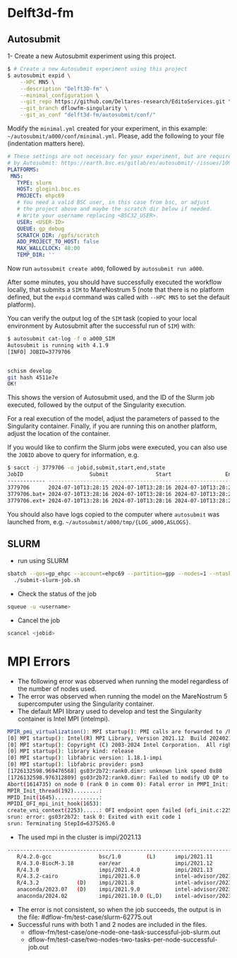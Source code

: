 # Delft3d-fm

## Autosubmit

1- Create a new Autosubmit experiment using this project.
```bash
$ # Create a new Autosubmit experiment using this project
$ autosubmit expid \
    --HPC MN5 \
    --description "Delft3D-fm" \
    --minimal_configuration \
    --git_repo https://github.com/Deltares-research/EditoServices.git \
    --git_branch dflowfm-singularity \
    --git_as_conf "delft3d-fm/autosubmit/conf/"
```

Modify the `minimal.yml` created for your experiment, in this example:
`~/autosubmit/a000/conf/minimal.yml`. Please, add the following to
your file (indentation matters here).

 ```yaml
# These settings are not necessary for your experiment, but are required
# by Autosubmit: https://earth.bsc.es/gitlab/es/autosubmit/-/issues/1091
PLATFORMS:
  MN5:
    TYPE: slurm
    HOST: glogin1.bsc.es
    PROJECT: ehpc69
    # You need a valid BSC user, in this case from bsc, or adjust
    # the project above and maybe the scratch dir below if needed.
    # Write your username replacing <BSC32_USER>.
    USER: <USER-ID>
    QUEUE: gp_debug
    SCRATCH_DIR: /gpfs/scratch
    ADD_PROJECT_TO_HOST: false
    MAX_WALLCLOCK: 48:00
    TEMP_DIR: ''
 ```

Now run `autosubmit create a000`, followed by `autosubmit run a000`.

After some minutes, you should have successfully executed the workflow
locally, that submits a `SIM` to MareNostrum 5 (note that there is
no platform defined, but the `expid` command was called with `--HPC MN5`
to set the default platform).

You can verify the output log of the `SIM` task (copied to your local
environment by Autosubmit after the successful run of `SIM`) with:

 ```bash
$ autosubmit cat-log -f o a000_SIM
Autosubmit is running with 4.1.9
[INFO] JOBID=3779706

 
 schism develop
 git hash 4511e7e
OK!
 ```

This shows the version of Autosubmit used, and the ID of the Slurm job
executed, followed by the output of the Singularity execution.

For a real execution of the model, adjust the parameters of passed to
the Singularity container. Finally, if you are running this on another
platform, adjust the location of the container.

If you would like to confirm the Slurm jobs were executed, you can
also use the `JOBID` above to query for information, e.g.

```bash
$ sacct -j 3779706 -o jobid,submit,start,end,state
JobID                     Submit               Start                 End      State 
------------ ------------------- ------------------- ------------------- ---------- 
3779706      2024-07-10T13:28:15 2024-07-10T13:28:16 2024-07-10T13:28:20  COMPLETED 
3779706.bat+ 2024-07-10T13:28:16 2024-07-10T13:28:16 2024-07-10T13:28:20  COMPLETED 
3779706.ext+ 2024-07-10T13:28:16 2024-07-10T13:28:16 2024-07-10T13:28:20  COMPLETED 

```

You should also have logs copied to the computer where `autosubmit`
was launched from, e.g. `~/autosubmit/a000/tmp/{LOG_a000,ASLOGS}`.

## SLURM

- run using SLURM
```bash
sbatch --qos=gp_ehpc --account=ehpc69 --partition=gpp --nodes=1 --ntasks-per-node=1 \
  ./submit-slurm-job.sh 
```

- Check the status of the job
```bash
squeue -u <username>
```

- Cancel the job
```bash
scancel <jobid>
```

# MPI Errors

- The following error was observed when running the model regardless of the number of nodes used.
- The error was observed when running the model on the MareNostrum 5 supercomputer using the Singularity container.
- The default MPI library used to develop and test the Singularity container is Intel MPI (intelmpi).

```bash
MPIR_pmi_virtualization(): MPI startup(): PMI calls are forwarded to /host/lib64/libpmi2.so
[0] MPI startup(): Intel(R) MPI Library, Version 2021.12  Build 20240213 (id: 4f55822)
[0] MPI startup(): Copyright (C) 2003-2024 Intel Corporation.  All rights reserved.
[0] MPI startup(): library kind: release
[0] MPI startup(): libfabric version: 1.18.1-impi
[0] MPI startup(): libfabric provider: psm3
[1726132598.969476568] gs03r2b72:rank0.dimr: unknown link speed 0x80
[1726132598.976312809] gs03r2b72:rank0.dimr: Failed to modify UD QP to INIT on mlx5_0: Operation not permitted
Abort(1614735) on node 0 (rank 0 in comm 0): Fatal error in PMPI_Init: Unknown error class, error stack:
MPIR_Init_thread(192)........: 
MPID_Init(1645)..............: 
MPIDI_OFI_mpi_init_hook(1653): 
create_vni_context(2253).....: OFI endpoint open failed (ofi_init.c:2253:create_vni_context:Invalid argument)
srun: error: gs03r2b72: task 0: Exited with exit code 1
srun: Terminating StepId=6375265.0
```

- The used mpi in the cluster is impi/2021.13

```bash
---------------------------------------------------------------------------------------------------------------- /apps/GPP/modulefiles/environment -----------------------------------------------------------------------------------------------------------------
   R/4.2.0-gcc               bsc/1.0        (L)      impi/2021.11                  intel-advisor/2024.0.1     java-openjdk/22.0.1 (D)    nvidia-hpc-sdk/23.11-cuda11.8        oneapi/2023.2.0       (L,D)    perl/5.38.2            python/3.12.1 (D)
   R/4.3.0-BiocM-3.18        ear/ear                 impi/2021.12                  intel-advisor/2024.1       julia/1.10.0               nvidia-hpc-sdk/23.11          (D)    oneapi/2024.0.1                python/3.8.18-gcc      transfer/1.0
   R/4.3.0                   impi/2021.4.0           impi/2021.13                  java-jdk/8u131             miniconda/24.1.2           nvidia-hpc-sdk/24.3                  oneapi/2024.1                  python/3.8.18
   R/4.3.2-cairo             impi/2021.6.0           intel-advisor/2021.4          java-openjdk/11.0.2        miniforge/24.3.0-0         nvidia-hpc-sdk/24.5                  oneapi/2024.2                  python/3.9.16-gcc
   R/4.3.2            (D)    impi/2021.8             intel-advisor/2023.0.0        java-openjdk/11.0.18+10    mpich/4.2.2-gcc            oneapi/2021.4                        openmpi/4.1.5-gcc              python/3.9.16
   anaconda/2023.07   (D)    impi/2021.9.0           intel-advisor/2023.1          java-openjdk/17.0.11+9     mvapich/3.0                oneapi/2023.0                        openmpi/4.1.5-gcc12.3          python/3.12.1-debug
   anaconda/2024.02          impi/2021.10.0 (L,D)    intel-advisor/2023.2.0 (D)    java-openjdk/21.0.3+9      nvidia-hpc-sdk/23.9        oneapi/2023.1                        openmpi/4.1.5         (D)      python/3.12.1-gcc
```

- The error is not consistent, so when the job succeeds, the output is in the file: #dflow-fm/test-case/slurm-62775.out
- Successful runs with both 1 and 2 nodes are included in the files.
  - dflow-fm/test-case/one-node-one-task-successful-job-slurm.out
  - dflow-fm/test-case/two-nodes-two-tasks-per-node-successful-job.out

